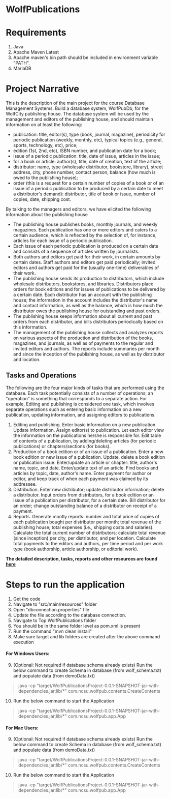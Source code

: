 # WolfPublications

# Requirements
1. Java
2. Apache Maven Latest
3. Apache maven's bin path should be included in environment variable "PATH".
4. MariaDB

# Project Narrative
This is the description of the main project for the course Database Management Systems. 
Build a database system, WolfPubDb, for the WolfCity publishing house. The database system will be used by the management and editors of the publishing house, and should maintain information on at least the following: 
* publication: title, editor(s), type (book, journal, magazine), periodicity for periodic publication (weekly, monthly, etc), typical topics (e.g., general, sports, technology, etc), price;
*	edition (1st, 2nd, etc), ISBN number, and publication date for a book;
*	issue of a periodic publication: title, date of issue, articles in the issue;
*	for a book or article: author(s), title, date of creation, text of the article;
*	distributor: name, type (wholesale distributor, bookstore, library), street address, city, phone number, contact person, balance (how much is owed to the publishing house); 
*	order (this is a request for a certain number of copies of a book or of an issue of a periodic publication to be produced by a certain date to meet a distributor's demand): distributor, title of book or issue, number of copies, date, shipping cost.

By talking to the managers and editors, we have elicited the following information about the publishing house
*	The publishing house publishes books, monthly journals, and weekly magazines. Each publication has one or more editors and caters to a certain audience, which is reflected by the selection of, for instance, articles for each issue of a periodic publication.
*	Each issue of each periodic publication is produced on a certain date and consists of a sequence of articles written by journalists. 
*	Both authors and editors get paid for their work, in certain amounts by certain dates. Staff authors and editors get paid periodically; invited editors and authors get paid for the (usually one-time) deliverables of their work.
*	The publishing house sends its production to distributors, which include wholesale distributors, bookstores, and libraries. Distributors place orders for book editions and for issues of publications to be delivered by a certain date. Each distributor has an account with the publishing house; the information in the account includes the distributor's name and contact information, as well as the balance, which is how much the distributor owes the publishing house for outstanding and past orders. 
*	The publishing house keeps information about all current and past orders from each distributor, and bills distributors periodically based on this information.
*	The management of the publishing house collects and analyzes reports on various aspects of the production and distribution of the books, magazines, and journals, as well as of payments to the regular and invited editors and authors. The reports include summaries per month and since the inception of the publishing house, as well as by distributor and location.

## Tasks and Operations
The following are the four major kinds of tasks that are performed using the database. Each task potentially consists of a number of operations; an "operation" is something that corresponds to a separate action. For example, Editing and publishing is considered one task, which involves separate operations such as entering basic information on a new publication, updating information, and assigning editors to publications. 

 
1.	Editing and publishing. Enter basic information on a new publication. Update information. Assign editor(s) to publication. Let each editor view the information on the publications he/she is responsible for. Edit table of contents of a publication, by adding/deleting articles (for periodic publications) or chapters/sections (for books). 
2.	Production of a book edition or of an issue of a publication. Enter a new book edition or new issue of a publication. Update, delete a book edition or publication issue. Enter/update an article or chapter: title, author's name, topic, and date. Enter/update text of an article. Find books and articles by topic, date, author's name. Enter payment for author or editor, and keep track of when each payment was claimed by its addressee. 
3.	Distribution. Enter new distributor; update distributor information; delete a distributor. Input orders from distributors, for a book edition or an issue of a publication per distributor, for a certain date. Bill distributor for an order; change outstanding balance of a distributor on receipt of a payment. 
4.	Reports. Generate montly reports: number and total price of copies of each publication bought per distributor per month; total revenue of the publishing house; total expenses (i.e., shipping costs and salaries). Calculate the total current number of distributors; calculate total revenue (since inception) per city, per distributor, and per location. Calculate total payments to the editors and authors, per time period and per work type (book authorship, article authorship, or editorial work). 

**The detailed description, tasks, reports and other resources are found [here](/Project%20Resources)**

# Steps to run the application

1. Get the code
2. Navigate to "src/main/resources" folder
3. Open "dbconnection.properties" file
4. Update the file according to the database connection.
5. Navigate to Top WolfPublications folder
6. You should be in the same folder level as pom.xml is present
7. Run the command "mvn clean install"
8. Make sure target and lib folders are created after the above command execution


#### For Windows Users:

9. (Optional: Not required if database schema already exists) Run the below command to create Schema in database (from wolf_schema.txt) and populate data (from demoData.txt) 
> java -cp "target/WolfPublicationsProject-0.0.1-SNAPSHOT-jar-with-dependencies.jar;lib/*" com.ncsu.wolfpub.contents.CreateContents


10. Run the below command to start the Application
> java -cp "target/WolfPublicationsProject-0.0.1-SNAPSHOT-jar-with-dependencies.jar;lib/*" com.ncsu.wolfpub.app.App


#### For Mac Users:

9.  (Optional: Not required if database schema already exists) Run the below command to create Schema in database (from wolf_schema.txt) and populate data (from demoData.txt) 
> java -cp "target/WolfPublicationsProject-0.0.1-SNAPSHOT-jar-with-dependencies.jar:lib/*" com.ncsu.wolfpub.contents.CreateContents

10. Run the below command to start the Application
> java -cp "target/WolfPublicationsProject-0.0.1-SNAPSHOT-jar-with-dependencies.jar:lib/*" com.ncsu.wolfpub.app.App
